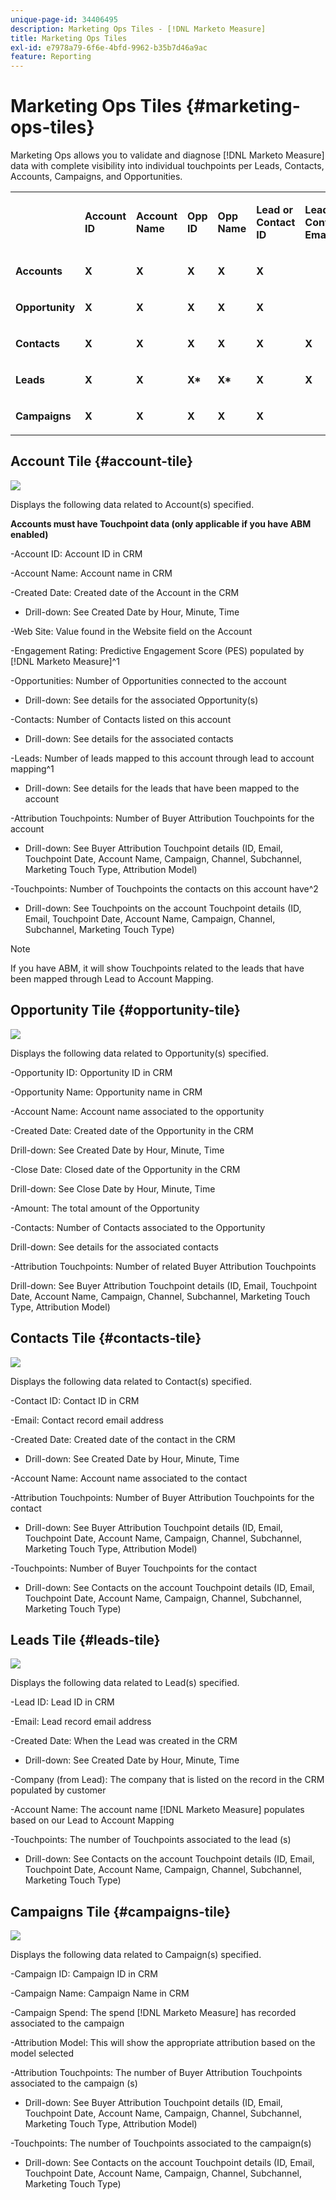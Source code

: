 ```yaml
---
unique-page-id: 34406495
description: Marketing Ops Tiles - [!DNL Marketo Measure]
title: Marketing Ops Tiles
exl-id: e7978a79-6f6e-4bfd-9962-b35b7d46a9ac
feature: Reporting
---
```

# Marketing Ops Tiles {#marketing-ops-tiles}

Marketing Ops allows you to validate and diagnose [!DNL Marketo Measure] data with complete visibility into individual touchpoints per Leads, Contacts, Accounts, Campaigns, and Opportunities.

<table> 
 <colgroup> 
  <col> 
  <col> 
  <col> 
  <col> 
  <col> 
  <col> 
  <col> 
  <col> 
  <col> 
  <col> 
  <col> 
  <col> 
  <col> 
 </colgroup> 
 <tbody> 
  <tr> 
   <td><br></td> 
   <td><p><strong>Account ID</strong></p></td> 
   <td><p><strong>Account Name</strong></p></td> 
   <td><p><strong>Opp ID</strong></p></td> 
   <td><p><strong>Opp Name</strong></p></td> 
   <td><p><strong>Lead or Contact ID</strong></p></td> 
   <td><p><strong>Lead or Contact Email</strong></p></td> 
   <td><p><strong>Campaign ID</strong></p></td> 
   <td><p><strong>Opp Won</strong></p></td> 
   <td><p><strong>Opp Created Date</strong></p></td> 
   <td><p><strong>Opp Close Date</strong></p></td> 
   <td><p><strong>Touchpoint Date</strong></p></td> 
   <td><p><strong>Attribution Model</strong></p></td> 
  </tr> 
  <tr> 
   <td><p><strong>Accounts</strong></p></td> 
   <td><strong>X</strong></td> 
   <td><strong>X</strong></td> 
   <td><strong>X</strong></td> 
   <td><strong>X</strong></td> 
   <td><strong>X</strong></td> 
   <td><br></td> 
   <td><strong>X</strong></td> 
   <td><strong>X</strong></td> 
   <td><strong>X</strong></td> 
   <td><strong>X</strong></td> 
   <td><strong>X</strong></td> 
   <td><strong>X</strong></td> 
  </tr> 
  <tr> 
   <td><p><strong>Opportunity</strong></p></td> 
   <td><strong>X</strong></td> 
   <td><strong>X</strong></td> 
   <td><strong>X</strong></td> 
   <td><strong>X</strong></td> 
   <td><strong>X</strong></td> 
   <td><br></td> 
   <td><strong>X</strong></td> 
   <td><strong>X</strong></td> 
   <td><strong>X</strong></td> 
   <td><strong>X</strong></td> 
   <td><strong>X</strong></td> 
   <td><strong>X</strong></td> 
  </tr> 
  <tr> 
   <td><p><strong>Contacts</strong></p></td> 
   <td><strong>X</strong></td> 
   <td><strong>X</strong></td> 
   <td><strong>X</strong></td> 
   <td><strong>X</strong></td> 
   <td><strong>X</strong></td> 
   <td><strong>X</strong></td> 
   <td><strong>X</strong></td> 
   <td><strong>X</strong></td> 
   <td><strong>X</strong></td> 
   <td><strong>X</strong></td> 
   <td><strong>X</strong></td> 
   <td><strong>X</strong></td> 
  </tr> 
  <tr> 
   <td><p><strong>Leads</strong></p></td> 
   <td><strong>X</strong></td> 
   <td><strong>X</strong></td> 
   <td><strong>X*</strong></td> 
   <td><strong>X*</strong></td> 
   <td><strong>X</strong></td> 
   <td><strong>X</strong></td> 
   <td><strong>X</strong></td> 
   <td><strong>X*</strong></td> 
   <td><strong>X*</strong></td> 
   <td><strong>X*</strong></td> 
   <td><strong>X</strong></td> 
   <td><strong>X</strong></td> 
  </tr> 
  <tr> 
   <td><p><strong>Campaigns</strong></p></td> 
   <td><strong>X</strong></td> 
   <td><strong>X</strong></td> 
   <td><strong>X</strong></td> 
   <td><strong>X</strong></td> 
   <td><strong>X</strong></td> 
   <td><br></td> 
   <td><strong>X</strong></td> 
   <td><strong>X</strong></td> 
   <td><strong>X</strong></td> 
   <td><strong>X</strong></td> 
   <td><strong>X</strong></td> 
   <td><strong>X</strong></td> 
  </tr> 
 </tbody> 
</table>

## Account Tile {#account-tile}

![](assets/one-1.png)

Displays the following data related to Account(s) specified.

**Accounts must have Touchpoint data (only applicable if you have ABM enabled)**

-Account ID: Account ID in CRM

-Account Name: Account name in CRM

-Created Date: Created date of the Account in the CRM

* Drill-down: See Created Date by Hour, Minute, Time

-Web Site: Value found in the Website field on the Account

-Engagement Rating: Predictive Engagement Score (PES) populated by [!DNL Marketo Measure]^1

-Opportunities: Number of Opportunities connected to the account

* Drill-down: See details for the associated Opportunity(s)

-Contacts: Number of Contacts listed on this account

* Drill-down: See details for the associated contacts

-Leads: Number of leads mapped to this account through lead to account mapping^1

* Drill-down: See details for the leads that have been mapped to the account

-Attribution Touchpoints: Number of Buyer Attribution Touchpoints for the account

* Drill-down: See Buyer Attribution Touchpoint details (ID, Email, Touchpoint Date, Account Name, Campaign, Channel, Subchannel, Marketing Touch Type, Attribution Model)

-Touchpoints: Number of Touchpoints the contacts on this account have^2

* Drill-down: See Touchpoints on the account Touchpoint details (ID, Email, Touchpoint Date, Account Name, Campaign, Channel, Subchannel, Marketing Touch Type)

>[!NOTE]
>
>If you have ABM, it will show Touchpoints related to the leads that have been mapped through Lead to Account Mapping.

## Opportunity Tile {#opportunity-tile}

![](assets/two-1.png)

Displays the following data related to Opportunity(s) specified.

-Opportunity ID: Opportunity ID in CRM

-Opportunity Name: Opportunity name in CRM

-Account Name: Account name associated to the opportunity

-Created Date: Created date of the Opportunity in the CRM

Drill-down: See Created Date by Hour, Minute, Time

-Close Date: Closed date of the Opportunity in the CRM

Drill-down: See Close Date by Hour, Minute, Time

-Amount: The total amount of the Opportunity

-Contacts: Number of Contacts associated to the Opportunity

Drill-down: See details for the associated contacts

-Attribution Touchpoints: Number of related Buyer Attribution Touchpoints

Drill-down: See Buyer Attribution Touchpoint details (ID, Email, Touchpoint Date, Account Name, Campaign, Channel, Subchannel, Marketing Touch Type, Attribution Model)

## Contacts Tile {#contacts-tile}

![](assets/three-1.png)

Displays the following data related to Contact(s) specified.

-Contact ID: Contact ID in CRM

-Email: Contact record email address

-Created Date: Created date of the contact in the CRM

* Drill-down: See Created Date by Hour, Minute, Time

-Account Name: Account name associated to the contact

-Attribution Touchpoints: Number of Buyer Attribution Touchpoints for the contact

* Drill-down: See Buyer Attribution Touchpoint details (ID, Email, Touchpoint Date, Account Name, Campaign, Channel, Subchannel, Marketing Touch Type, Attribution Model)

-Touchpoints: Number of Buyer Touchpoints for the contact

* Drill-down: See Contacts on the account Touchpoint details (ID, Email, Touchpoint Date, Account Name, Campaign, Channel, Subchannel, Marketing Touch Type)

## Leads Tile {#leads-tile}

![](assets/four-1.png)

Displays the following data related to Lead(s) specified.

-Lead ID: Lead ID in CRM

-Email: Lead record email address

-Created Date: When the Lead was created in the CRM

* Drill-down: See Created Date by Hour, Minute, Time

-Company (from Lead): The company that is listed on the record in the CRM populated by customer

-Account Name: The account name [!DNL Marketo Measure] populates based on our Lead to Account Mapping

-Touchpoints: The number of Touchpoints associated to the lead (s)

* Drill-down: See Contacts on the account Touchpoint details (ID, Email, Touchpoint Date, Account Name, Campaign, Channel, Subchannel, Marketing Touch Type)

## Campaigns Tile {#campaigns-tile}

![](assets/five-1.png)

Displays the following data related to Campaign(s) specified.

-Campaign ID: Campaign ID in CRM

-Campaign Name: Campaign Name in CRM

-Campaign Spend: The spend [!DNL Marketo Measure] has recorded associated to the campaign

-Attribution Model: This will show the appropriate attribution based on the model selected

-Attribution Touchpoints: The number of Buyer Attribution Touchpoints associated to the campaign (s)

* Drill-down: See Buyer Attribution Touchpoint details (ID, Email, Touchpoint Date, Account Name, Campaign, Channel, Subchannel, Marketing Touch Type, Attribution Model)

-Touchpoints: The number of Touchpoints associated to the campaign(s)

* Drill-down: See Contacts on the account Touchpoint details (ID, Email, Touchpoint Date, Account Name, Campaign, Channel, Subchannel, Marketing Touch Type)
